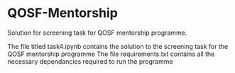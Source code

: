 # QOSF-Mentorship
Solution for screening task for QOSF mentorship programme.

The file titled task4.ipynb contains the solution to the screening task for the QOSF mentorship programme
The file requirements.txt contains all the necessary dependancies required to run the programme
